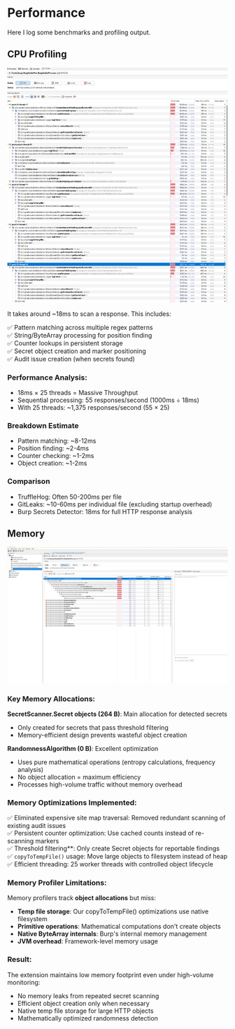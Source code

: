 # Performance

Here I log some benchmarks and profiling output.

## CPU Profiling

![CPU Profiling](images/cpu-profiling-1.jpg)

It takes around ~18ms to scan a response. This includes:

✅ Pattern matching across multiple regex patterns<br>
✅ String/ByteArray processing for position finding<br>
✅ Counter lookups in persistent storage<br>
✅ Secret object creation and marker positioning<br>
✅ Audit issue creation (when secrets found)<br>

### Performance Analysis:

- 18ms × 25 threads = Massive Throughput
- Sequential processing: 55 responses/second (1000ms ÷ 18ms)
- With 25 threads: ~1,375 responses/second (55 × 25)
  
### Breakdown Estimate

- Pattern matching: ~8-12ms
- Position finding: ~2-4ms
- Counter checking: ~1-2ms
- Object creation: ~1-2ms

### Comparison

- TruffleHog: Often 50-200ms per file
- GitLeaks: ~10-60ms per individual file (excluding startup overhead)
- Burp Secrets Detector: 18ms for full HTTP response analysis


## Memory

![Memory Profiling](images/memory-profiling.jpg)

### Key Memory Allocations:

**SecretScanner.Secret objects (264 B)**: Main allocation for detected secrets
- Only created for secrets that pass threshold filtering
- Memory-efficient design prevents wasteful object creation

**RandomnessAlgorithm (0 B)**: Excellent optimization
- Uses pure mathematical operations (entropy calculations, frequency analysis)
- No object allocation = maximum efficiency
- Processes high-volume traffic without memory overhead

### Memory Optimizations Implemented:

✅ Eliminated expensive site map traversal: Removed redundant scanning of existing audit issues<br>
✅ Persistent counter optimization: Use cached counts instead of re-scanning markers<br>
✅ Threshold filtering**: Only create Secret objects for reportable findings<br>
✅ `copyToTempFile()` usage: Move large objects to filesystem instead of heap<br>
✅ Efficient threading: 25 worker threads with controlled object lifecycle<br>

### Memory Profiler Limitations:

Memory profilers track **object allocations** but miss:
- **Temp file storage**: Our copyToTempFile() optimizations use native filesystem
- **Primitive operations**: Mathematical computations don't create objects
- **Native ByteArray internals**: Burp's internal memory management
- **JVM overhead**: Framework-level memory usage

### Result:

The extension maintains low memory footprint even under high-volume monitoring:
- No memory leaks from repeated secret scanning
- Efficient object creation only when necessary
- Native temp file storage for large HTTP objects
- Mathematically optimized randomness detection

